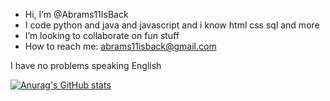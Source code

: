 - Hi, I’m @Abrams11IsBack
- I code python and java and javascript and i know html css sql and more
- I’m looking to collaborate on fun stuff
- How to reach me: abrams11isback@gmail.com

I have no problems speaking English

[![Anurag's GitHub stats](https://github-readme-stats.vercel.app/api?username=Abrams11IsBack)](https://github.com/anuraghazra/github-readme-stats)
